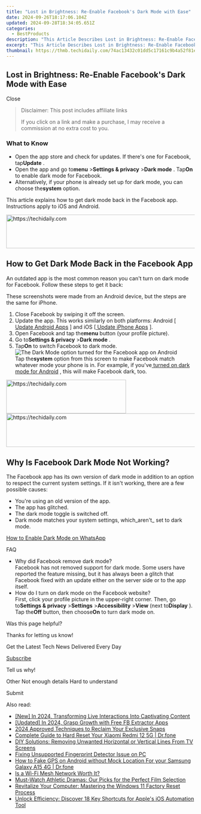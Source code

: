 ```yaml
---
title: "Lost in Brightness: Re-Enable Facebook's Dark Mode with Ease"
date: 2024-09-26T18:17:06.104Z
updated: 2024-09-28T18:34:05.651Z
categories:
  - BestProducts
description: "This Article Describes Lost in Brightness: Re-Enable Facebook's Dark Mode with Ease"
excerpt: "This Article Describes Lost in Brightness: Re-Enable Facebook's Dark Mode with Ease"
thumbnail: https://thmb.techidaily.com/74ac13432c01dd5c17161c9b4a52f81e0b445cdf2ff78bc2a59c4da0244a5a39.jpg
---
```


## Lost in Brightness: Re-Enable Facebook's Dark Mode with Ease

Close 

>  Disclaimer: This post includes affiliate links
>
>  If you click on a link and make a purchase, I may receive a commission at no extra cost to you.
>

###  What to Know

* Open the app store and check for updates. If there's one for Facebook, tap**Update** .
* Open the app and go to**menu** \>**Settings & privacy** \>**Dark mode** . Tap**On** to enable dark mode for Facebook.
* Alternatively, if your phone is already set up for dark mode, you can choose the**system** option.

 This article explains how to get dark mode back in the Facebook app. Instructions apply to iOS and Android.  

<!-- affiliate ads begin -->
<a href="https://ephamedtechinc.pxf.io/c/5597632/2137218/26400" target="_top" id="2137218">
  <img src="//a.impactradius-go.com/display-ad/26400-2137218" border="0" alt="https://techidaily.com" width="728" height="90"/>
</a>
<img height="0" width="0" src="https://ephamedtechinc.pxf.io/i/5597632/2137218/26400" style="position:absolute;visibility:hidden;" border="0" />
<!-- affiliate ads end -->

##  How to Get Dark Mode Back in the Facebook App

 An outdated app is the most common reason you can't turn on dark mode for Facebook. Follow these steps to get it back:  

 These screenshots were made from an Android device, but the steps are the same for iPhone.

1. Close Facebook by swiping it off the screen.
2. Update the app. This works similarly on both platforms: Android \[[ Update Android Apps](https://www.lifewire.com/update-apps-on-android-7106106) \] and iOS \[[ Update iPhone Apps](https://www.lifewire.com/ways-to-keep-iphone-apps-to-date-2000645) \].
3. Open Facebook and tap the**menu** button (your profile picture).
4. Go to**Settings & privacy** \>**Dark mode** .
5. Tap**On** to switch Facebook to dark mode.  
![The Dark Mode option turned for the Facebook app on Android](https://www.lifewire.com/thmb/UtiFuBZ6TkUvOO3WDzviLRd8xFE=/1500x0/filters:no_upscale():max_bytes(150000):strip_icc():format(webp)/facebook-dark-mode-android-ac13e3e54c5e46e5a094073e9fb06f87.png)  
 Tap the**system** option from this screen to make Facebook match whatever mode your phone is in. For example, if you've[ turned on dark mode for Android](https://www.lifewire.com/what-is-android-dark-mode-4178630) , this will make Facebook dark, too.

<!-- affiliate ads begin -->
<a href="https://aligracehair.sjv.io/c/5597632/2135401/19272" target="_top" id="2135401">
  <img src="//a.impactradius-go.com/display-ad/19272-2135401" border="0" alt="https://techidaily.com" width="320" height="90"/>
</a>
<img height="0" width="0" src="https://aligracehair.sjv.io/i/5597632/2135401/19272" style="position:absolute;visibility:hidden;" border="0" />
<!-- affiliate ads end -->

<!-- affiliate ads begin -->
<a href="https://appsumo.8odi.net/c/5597632/2144272/7443" target="_top" id="2144272">
  <img src="//a.impactradius-go.com/display-ad/7443-2144272" border="0" alt="https://techidaily.com" width="728" height="90"/>
</a>
<img height="0" width="0" src="https://appsumo.8odi.net/i/5597632/2144272/7443" style="position:absolute;visibility:hidden;" border="0" />
<!-- affiliate ads end -->

##  Why Is Facebook Dark Mode Not Working?

 The Facebook app has its own version of dark mode in addition to an option to respect the current system settings. If it isn't working, there are a few possible causes:

* You're using an old version of the app.
* The app has glitched.
* The dark mode toggle is switched off.
* Dark mode matches your system settings, which_aren't_ set to dark mode.

[ How to Enable Dark Mode on WhatsApp ](https://www.lifewire.com/enable-dark-mode-on-whatsapp-5094911) 

 FAQ

* Why did Facebook remove dark mode?  
 Facebook has not removed support for dark mode. Some users have reported the feature missing, but it has always been a glitch that Facebook fixed with an update either on the server side or to the app itself.
* How do I turn on dark mode on the Facebook website?  
 First, click your profile picture in the upper-right corner. Then, go to**Settings & privacy** \>**Settings** \>**Accessibility** \>**View** (next to**Display** ). Tap the**Off** button, then choose**On**  to turn dark mode on.

Was this page helpful?

Thanks for letting us know!

 Get the Latest Tech News Delivered Every Day

[ Subscribe ](https://www.lifewire.com/#) 

Tell us why!

 Other  Not enough details  Hard to understand 

 Submit 

<ins class="adsbygoogle"
     style="display:block"
     data-ad-format="autorelaxed"
     data-ad-client="ca-pub-7571918770474297"
     data-ad-slot="1223367746"></ins>

<ins class="adsbygoogle"
     style="display:block"
     data-ad-client="ca-pub-7571918770474297"
     data-ad-slot="8358498916"
     data-ad-format="auto"
     data-full-width-responsive="true"></ins>

<span class="atpl-alsoreadstyle">Also read:</span>
<div><ul>
<li><a href="https://on-screen-recording.techidaily.com/new-in-2024-transforming-live-interactions-into-captivating-content/"><u>[New] In 2024, Transforming Live Interactions Into Captivating Content</u></a></li>
<li><a href="https://facebook-video-content.techidaily.com/updated-in-2024-grasp-growth-with-free-fb-extractor-apps/"><u>[Updated] In 2024, Grasp Growth with Free FB Extractor Apps</u></a></li>
<li><a href="https://snapchat-videos.techidaily.com/2024-approved-techniques-to-reclaim-your-exclusive-snaps/"><u>2024 Approved Techniques to Reclaim Your Exclusive Snaps</u></a></li>
<li><a href="https://techidaily.com/complete-guide-to-hard-reset-your-xiaomi-redmi-12-5g-drfone-by-drfone-reset-android-reset-android/"><u>Complete Guide to Hard Reset Your Xiaomi Redmi 12 5G | Dr.fone</u></a></li>
<li><a href="https://techtrends.techidaily.com/diy-solutions-removing-unwanted-horizontal-or-vertical-lines-from-tv-screens/"><u>DIY Solutions: Removing Unwanted Horizontal or Vertical Lines From TV Screens</u></a></li>
<li><a href="https://win11.techidaily.com/fixing-unsupported-fingerprint-detector-issue-on-pc/"><u>Fixing Unsupported Fingerprint Detector Issue on PC</u></a></li>
<li><a href="https://android-location.techidaily.com/how-to-fake-gps-on-android-without-mock-location-for-your-samsung-galaxy-a15-4g-drfone-by-drfone-virtual/"><u>How to Fake GPS on Android without Mock Location For your Samsung Galaxy A15 4G | Dr.fone</u></a></li>
<li><a href="https://techtrends.techidaily.com/is-a-wi-fi-mesh-network-worth-it/"><u>Is a Wi-Fi Mesh Network Worth It?</u></a></li>
<li><a href="https://techtrends.techidaily.com/must-watch-athletic-dramas-our-picks-for-the-perfect-film-selection/"><u>Must-Watch Athletic Dramas: Our Picks for the Perfect Film Selection</u></a></li>
<li><a href="https://win-forum.techidaily.com/revitalize-your-computer-mastering-the-windows-11-factory-reset-process/"><u>Revitalize Your Computer: Mastering the Windows 11 Factory Reset Process</u></a></li>
<li><a href="https://techtrends.techidaily.com/unlock-efficiency-discover-18-key-shortcuts-for-apples-ios-automation-tool/"><u>Unlock Efficiency: Discover 18 Key Shortcuts for Apple's iOS Automation Tool</u></a></li>
</ul></div>


